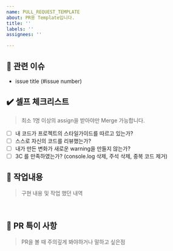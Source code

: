 ```yaml
---
name: PULL_REQUEST_TEMPLATE
about: PR용 Template입니다.
title: ''
labels: ''
assignees: ''

---
```


## 📎 관련 이슈

- issue title (#issue number)
  <br/>

## ✔️ 셀프 체크리스트

> 최소 1명 이상의 assign을 받아야만 Merge 가능합니다.

- [ ] 내 코드가 프로젝트의 스타일가이드를 따르고 있는가?
- [ ] 스스로 자신의 코드를 리뷰했는가?
- [ ] 내가 만든 변화가 새로운 warning을 만들지 않는가?
- [ ] 3C 를 만족하였는가? (console.log 삭제, 주석 삭제, 중복 코드 제거)

## 💬 작업내용

> 구현 내용 및 작업 했던 내역

<br/>

## 🚧 PR 특이 사항

> PR을 볼 때 주의깊게 봐야하거나 말하고 싶은점

<br/>
